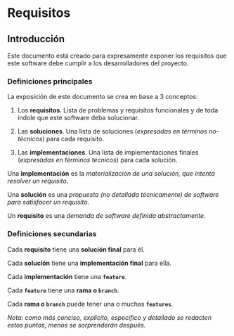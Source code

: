 # Requisitos

## Introducción

Este documento está creado para expresamente exponer los requisitos que este software debe cumplir a los desarrolladores del proyecto.

### Definiciones principales

La exposición de este documento se crea en base a 3 conceptos:

1. Los **requisitos**. Lista de problemas y requisitos funcionales y de toda índole que este software deba solucionar.

2. Las **soluciones**. Una lista de soluciones (*expresadas en términos no-técnicos*) para cada requisito.

3. Las **implementaciones**. Una lista de implementaciones finales (*expresadas en términos técnicos*) para cada solución.

Una **implementación** es la *materialización de una solución, que intenta resolver un requisito*.

Una **solución** es una *propuesta (no detallada técnicamente) de software para satisfacer un requisito*.

Un **requisito** es una *demanda de software definida abstractamente*.

### Definiciones secundarias

Cada **requisito** tiene una **solución final** para él.

Cada **solución** tiene una **implementación final** para ella.

Cada **implementación** tiene una **`feature`**.

Cada **`feature`** tiene una **rama o `branch`**.

Cada **rama o `branch`** puede tener una o muchas **`features`**.

*Nota: como más conciso, explícito, específico y detallado se redacten estos puntos, menos se sorprenderán después.*

